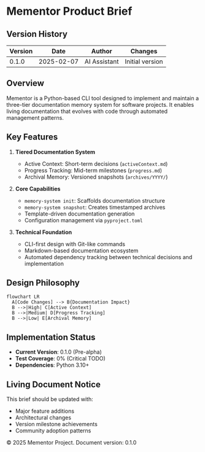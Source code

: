# Mementor Product Brief

## Version History
| Version | Date       | Author          | Changes                 |
|---------|------------|-----------------|-------------------------|
| 0.1.0   | 2025-02-07 | AI Assistant    | Initial version         |

## Overview
Mementor is a Python-based CLI tool designed to implement and maintain a three-tier documentation memory system for software projects. It enables living documentation that evolves with code through automated management patterns.

## Key Features
1. **Tiered Documentation System**
   - Active Context: Short-term decisions (`activeContext.md`)
   - Progress Tracking: Mid-term milestones (`progress.md`)
   - Archival Memory: Versioned snapshots (`archives/YYYY/`)

2. **Core Capabilities**
   - `memory-system init`: Scaffolds documentation structure
   - `memory-system snapshot`: Creates timestamped archives
   - Template-driven documentation generation
   - Configuration management via `pyproject.toml`

3. **Technical Foundation**
   - CLI-first design with Git-like commands
   - Markdown-based documentation ecosystem
   - Automated dependency tracking between technical decisions and implementation

## Design Philosophy
```mermaid
flowchart LR
  A[Code Changes] --> B{Documentation Impact}
  B -->|High| C[Active Context]
  B -->|Medium| D[Progress Tracking]
  B -->|Low| E[Archival Memory]
```

## Implementation Status
- **Current Version**: 0.1.0 (Pre-alpha)
- **Test Coverage**: 0% (Critical TODO)
- **Dependencies**: Python 3.10+

## Living Document Notice
This brief should be updated with:
- Major feature additions
- Architectural changes
- Version milestone achievements
- Community adoption patterns

© 2025 Mementor Project. Document version: 0.1.0
